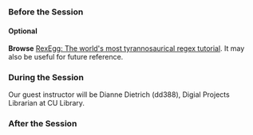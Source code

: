 ### Before the Session  

#### Optional  

**Browse** [RexEgg: The world's most tyrannosaurical regex tutorial](https://www.rexegg.com/regex-quickstart.html). It may also be useful for future reference.  

### During the Session  

Our guest instructor will be Dianne Dietrich (dd388), Digial Projects Librarian at CU Library.

### After the Session
